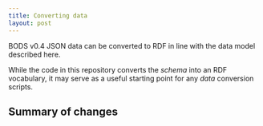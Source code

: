 ```yaml
---
title: Converting data
layout: post
---
```


BODS v0.4 JSON data can be converted to RDF in line with the data model described here.

While the code in this repository converts the _schema_ into an RDF vocabulary, it may serve as a useful starting point for any _data_ conversion scripts.

## Summary of changes

